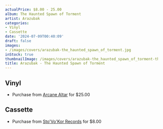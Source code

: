 ```yaml
---
actualPrice: $8.00 - 25.00
album: The Haunted Spawn of Torment
artist: Arazubak
categories:
- Vinyl
- Cassette
date: '2024-07-09T00:40:09'
draft: false
images:
- /images/covers/arazubak-the_haunted_spawn_of_torment.jpg
inStock: true
thumbnailImage: /images/covers/arazubak-the_haunted_spawn_of_torment-thumb.jpg
title: Arazubak - The Haunted Spawn of Torment
---
```


## Vinyl
* Purchase from [Arcane Altar](https://arcanealtar.bigcartel.com/product/arazubak-the-haunted-spawn-of-torment-12-lp) for $25.00
## Cassette
* Purchase from [Sto'Vo'Kor Records](https://stovokor-records.com/products/arazubak-the-haunted-spawn-of-torment) for $8.00
